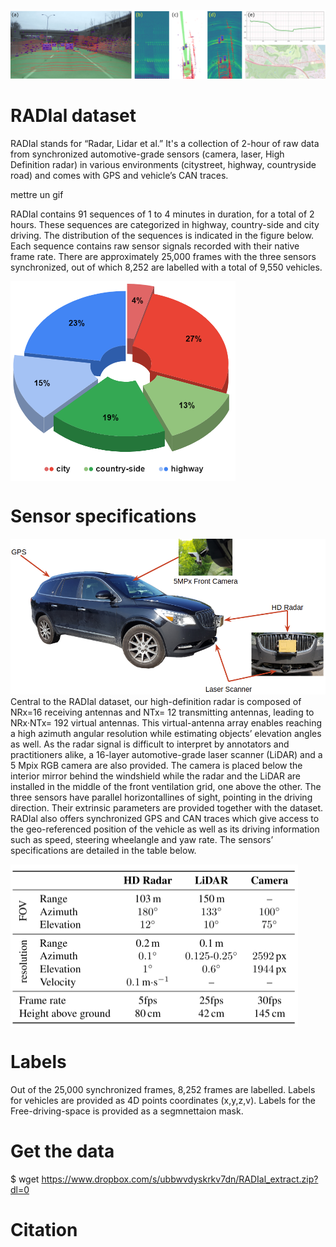 ![Screenshot](images/RADIal_teaser.png)


# RADIal dataset
RADIal stands for “Radar,  Lidar et  al.” It's a collection of 2-hour of raw  data  from  synchronized  automotive-grade  sensors (camera,  laser,  High Definition  radar)  in  various  environments  (citystreet,  highway,  countryside  road) and comes with GPS and vehicle’s CAN traces.

mettre un gif

RADIal contains 91 sequences of 1 to 4 minutes in duration, for a total of 2 hours. These sequences are categorized in highway, country-side and city driving. The distribution of the sequences is indicated in the figure below. Each  sequence  contains raw  sensor signals recorded  with their native frame rate. There are approximately 25,000 frames with the three sensors synchronized, out of which 8,252 are labelled with a total of 9,550 vehicles.

<img src="images/RADIal_statistics.png" width="360" height="320" align="center">


# Sensor  specifications
![Screenshot](images/vehicle.png)
Central  to  the RADIal  dataset,   our  high-definition  radar  is  composed  of NRx=16 receiving antennas and NTx= 12 transmitting antennas, leading to NRx·NTx= 192 virtual antennas. This virtual-antenna array enables reaching a high azimuth angular resolution while estimating objects’ elevation angles as well. As the radar signal is difficult to interpret by annotators and practitioners alike, a 16-layer automotive-grade laser scanner (LiDAR) and a 5 Mpix RGB camera are also provided. The  camera  is  placed  below  the  interior  mirror behind the windshield while the radar and the LiDAR are installed in the middle of the front ventilation grid, one above the other. The three sensors have parallel horizontallines of sight, pointing in the driving direction. Their extrinsic parameters are provided together with the dataset.  RADIal also offers synchronized GPS and CAN traces which give access to the geo-referenced position of the vehicle as well as its driving information such as speed, steering wheelangle and yaw rate. The sensors’ specifications are detailed in the table below.

<img align="center" src="images/Sensor_Specs.png" width="460" height="260" >

# Labels
Out of the 25,000 synchronized frames, 8,252 frames are labelled.
Labels for vehicles are provided as 4D points coordinates (x,y,z,v).
Labels for the Free-driving-space is provided as a segmnettaion mask.

# Get the data
$ wget https://www.dropbox.com/s/ubbwvdyskrkv7dn/RADIal_extract.zip?dl=0

# Citation

